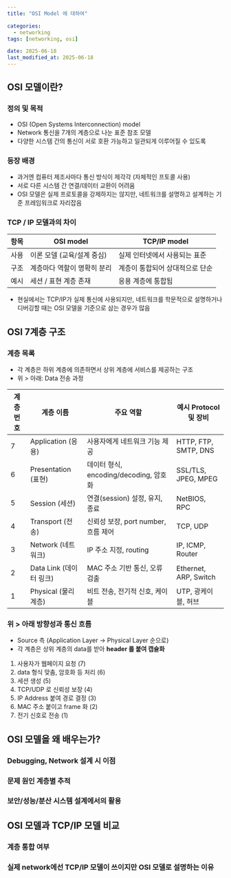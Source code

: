 ```yaml
---
title: "OSI Model 에 대하여"

categories:
  - networking
tags: [networking, osi]

date: 2025-06-18
last_modified_at: 2025-06-18
---
```


## OSI 모델이란?

### 정의 및 목적
- OSI (Open Systems Interconnection) model
- Network 통신을 7개의 계층으로 나눈 표준 참조 모델
- 다양한 시스템 간의 통신이 서로 호환 가능하고 일관되게 이루어질 수 있도록

### 등장 배경
- 과거엔 컴퓨터 제조사마다 통신 방식이 제각각 (자체적인 프토콜 사용)
- 서로 다른 시스템 간 연결/데이터 교환이 어려움
- OSI 모델은 실제 프로토콜을 강제하지는 않지만, 네트워크를 설명하고 설계하는 기준 프레임워크로 자리잡음

### TCP / IP 모델과의 차이

| 항목 | OSI model | TCP/IP model |
| -- | -- | -- |
| 사용 | 이론 모델 (교육/설계 중심) | 실제 인터넷에서 사용되는 표준 |
| 구조 | 계층마다 역할이 명확히 분리 | 계층이 통합되어 상대적으로 단순 |
| 예시 | 세션 / 표현 계층 존재 | 응용 계층에 통합됨 |

- 현실에서는 TCP/IP가 실제 통신에 사용되지만, 네트워크를 학문적으로 설명하거나 디버깅할 때는 OSI 모델을 기준으로 삼는 경우가 많음

## OSI 7계층 구조

### 계층 목록
- 각 계층은 하위 계층에 의존하면서 상위 계층에 서비스를 제공하는 구조
- 위 > 아래: Data 전송 과정

| 계층 번호 | 계층 이름 | 주요 역할 | 예시 Protocol 및 장비 |
| -- | -- | -- | -- |
| 7 | Application (응용) | 사용자에게 네트워크 기능 제공 | HTTP, FTP, SMTP, DNS |
| 6 | Presentation (표현) | 데이터 형식, encoding/decoding, 암호화 | SSL/TLS, JPEG, MPEG |
| 5 | Session (세션) | 연결(session) 설정, 유지, 종료 | NetBIOS, RPC |
| 4 | Transport (전송) | 신뢰성 보장, port number, 흐름 제어 | TCP, UDP |
| 3 | Network (네트워크) | IP 주소 지정, routing | IP, ICMP, Router |
| 2 | Data Link (데이터 링크) | MAC 주소 기반 통신, 오류 검출 | Ethernet, ARP, Switch |
| 1 | Physical (물리 계층) | 비트 전송, 전기적 신호, 케이블 | UTP, 광케이블, 허브 |

### 위 > 아래 방향성과 통신 흐름
- Source 측 (Application Layer -> Physical Layer 순으로)
- 각 계층은 상위 계층의 data를 받아 **header 를 붙여 캡슐화**

1. 사용자가 웹페이지 요청 (7)
2. data 형식 맞춤, 암호화 등 처리 (6)
3. 세션 생성 (5)
4. TCP/UDP 로 신뢰성 보장 (4)
5. IP Address 붙여 경로 결정 (3)
6. MAC 주소 붙이고 frame 화 (2)
7. 전기 신호로 전송 (1)


## OSI 모델을 왜 배우는가?

### Debugging, Network 설계 시 이점

### 문제 원인 계층별 추적

### 보안/성능/분산 시스템 설계에서의 활용

## OSI 모델과 TCP/IP 모델 비교

### 계층 통합 여부

### 실제 network에선 TCP/IP 모델이 쓰이지만 OSI 모델로 설명하는 이유

